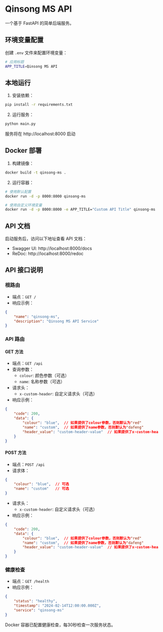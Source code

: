 # Qinsong MS API

一个基于 FastAPI 的简单后端服务。

## 环境变量配置

创建 `.env` 文件来配置环境变量：

```bash
# 应用标题
APP_TITLE=Qinsong MS API
```

## 本地运行

1. 安装依赖：
```bash
pip install -r requirements.txt
```

2. 运行服务：
```bash
python main.py
```

服务将在 http://localhost:8000 启动

## Docker 部署

1. 构建镜像：
```bash
docker build -t qinsong-ms .
```

2. 运行容器：
```bash
# 使用默认配置
docker run -d -p 8000:8000 qinsong-ms

# 使用自定义环境变量
docker run -d -p 8000:8000 -e APP_TITLE="Custom API Title" qinsong-ms
```

## API 文档

启动服务后，访问以下地址查看 API 文档：
- Swagger UI: http://localhost:8000/docs
- ReDoc: http://localhost:8000/redoc

## API 接口说明

### 根路由
- 端点：`GET /`
- 响应示例：
```json
{
    "name": "qinsong-ms",
    "description": "Qinsong MS API Service"
}
```

### API 路由
#### GET 方法
- 端点：`GET /api`
- 查询参数：
  - `colour`: 颜色参数（可选）
  - `name`: 名称参数（可选）
- 请求头：
  - `x-custom-header`: 自定义请求头（可选）
- 响应示例：
```json
{
    "code": 200,
    "data": {
        "colour": "blue",  // 如果提供了colour参数，否则默认为"red"
        "name": "custom",  // 如果提供了name参数，否则默认为"dafeng"
        "header_value": "custom-header-value"  // 如果提供了x-custom-header，否则为null
    }
}
```

#### POST 方法
- 端点：`POST /api`
- 请求体：
```json
{
    "colour": "blue",  // 可选
    "name": "custom"   // 可选
}
```
- 请求头：
  - `x-custom-header`: 自定义请求头（可选）
- 响应示例：
```json
{
    "code": 200,
    "data": {
        "colour": "blue",  // 如果提供了colour参数，否则默认为"red"
        "name": "custom",  // 如果提供了name参数，否则默认为"dafeng"
        "header_value": "custom-header-value"  // 如果提供了x-custom-header，否则为null
    }
}
```

### 健康检查
- 端点：`GET /health`
- 响应示例：
```json
{
    "status": "healthy",
    "timestamp": "2024-02-14T12:00:00.000Z",
    "service": "qinsong-ms"
}
```

Docker 容器已配置健康检查，每30秒检查一次服务状态。 